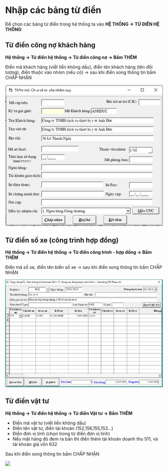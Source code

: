 # Nhập các bảng từ điển

Để chọn các bảng từ điển trong hệ thống ta vào **HỆ THỐNG -&gt; TỪ ĐIỂN HỆ THỐNG**‌

## **Từ điển công nợ khách hàng** <a id="tu-dien-cong-no"></a>

**Hệ thống -&gt; Từ điển hệ thống -&gt; Từ điển công nợ -&gt; Bấm THÊM**‌

Điền mã khách hàng \(viết liền không dấu\), điền tên khách hàng \(tên đối tượng\), điền thuộc vào nhóm \(nếu có\) -&gt; sau khi điền xong thông tin bấm CHẤP NHẬN

![](../.gitbook/assets/image%20%285%29.png)

## ‌Từ điển số xe \(công trình hợp đồng\)

‌**Hệ thống -&gt; Từ điển hệ thống -&gt; Từ điển công trình - hợp đồng -&gt; Bấm THÊM**‌

Điền mã số xe, điền tên biển số xe -&gt; sau khi điền xong thông tin bấm CHẤP NHẬN‌

![](../.gitbook/assets/image%20%2836%29.png)

## Từ điển vật tư

**Hệ thống -&gt; Từ điển hệ thống -&gt; Từ điển Vật tư -&gt; Bấm THÊM**‌

* Điền mã vật tư \(viết liền không dấu\)
* Điền tên vật tư, điền tài khoản \(152,156,155,153...\)
* Điền đơn vị tính \(chọn trong từ điển đơn vị tính\)
* Nếu mặt hàng đó đem ra bán thì điền thêm tài khoản doanh thu 511, và tài khoản giá vốn 632

Sau khi điền xong thông tin bấm CHẤP NHẬN



![](https://blobscdn.gitbook.com/v0/b/gitbook-28427.appspot.com/o/assets%2F-LfuK-EkPyZeoq1rIlrT%2F-LiHhObTwqsvPvhG1Wxl%2F-LiHuHlXNhu3D62HEad2%2Fimage.png?alt=media&token=180f2051-3da2-483c-b6da-d7566007c432)

